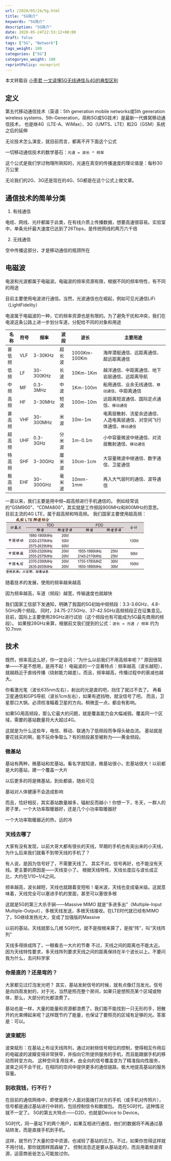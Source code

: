 ```yaml
---
url: /2020/05/24/5g.html
title: "5G简介"
keywords: "5G简介"
description: "5G简介"
date: 2020-05-24T22:53:12+08:00
draft: false
tags: ["5G", "Network"]
tags_weight: 100
categories: ["5G"]
categoryes_weight: 100
reprintPolicy: noreprint
---
```


本文转载自 [小枣君 一文读懂5G无线通信与4G的典型区别](https://www.ednchina.com/news/201707265G.html)

## 定义

第五代移动通信技术（英语：5th generation mobile networks或5th generation wireless systems、5th-Generation，简称5G或5G技术）是最新一代蜂窝移动通信技术，
也是继4G（LTE-A、WiMax）、3G（UMTS、LTE）和2G（GSM）系统之后的延伸

无论技术怎么演变，就目前而言，都离不开下面这个公式

一切移动通信技术的数学基石：`光速 = 波长 * 频率`

这个公式是我们学过物理所熟知的，光速在真空的传播速度的理论值是：每秒30万公里

无论我们的2G、3G还是现在的4G、5G都是在这个公式上做文章。

## 通信技术的简单分类

1. 有线通信

电缆、网线、光纤都属于此类，在有线介质上传播数据，想要高速很容易。实验室中，单条光纤最大速度已达到了26Tbps，是传统网线的两万六千倍

2. 无线通信

空中传播这部分，才是移动通信的瓶颈所在

## 电磁波

电波和光波都属于电磁波。电磁波的频率资源有限，根据不同的频率特性，有不同的用途

目前主要使用电波进行通信。当然，光波通信也在崛起，例如可见光通信LiFi（LightFidelity）

电波属于电磁波的一种，它的频率资源也是有限的。为了避免干扰和冲突，我们在电波这条公路上进一步划分车道，分配给不同的对象和用途

名称|符号|频率|波段|波长|主要用途
---|---|---|---|---|---
甚低频|VLF|3-30KHz|超长波|1000Km-100Km|海岸潜艇通信、远距离通信、超远距离通信
低频|LF|30-300KHz|长波|10Km-1Km|越洋通信、中距离通信、地下岩层通信、远距离导航
中频|MF|0.3-3MHz|中波|1Km-100m|船用通信、业余无线通信、`移动通信`、中距离通信
高频|HF|3-30MHz|短波|100m-10m|远距离短波通信、国际定点通信、`移动通信`
甚高频|VHF|30-300MHz|米波|10m-1m|电离层散射、流星余迹通信、人造电离层通信、对空间飞行体通信、`移动通信`
超高频|UHF|0.3-3GHz|分米波|1m-0.1m|小中容量微波中继通信、对流层散射通信、`移动通信`
特高频|SHF|3-30GHz|厘米波|10cm-1cm|大容量微波中继通信、数字通信、卫星通信
极高频|EHF|30-300GHz|毫米波|10mm-1mm|再入大气层时的通信、波导通信

一直以来，我们主要是用中频~超高频进行手机通信的。
例如经常说的“GSM900”、“CDMA800”，其实就是工作频段900MHz和800MHz的意思。目前主流的4G LTE，属于超高频和特高频。
我们国家主要使用超高频：
![LTE](/images/lte.jpg)

随着技术的发展，使用的频率越来越高

因为频率越高，车道（频段）越宽，传输速度也就越快

我们国家工信部下发通知，明确了我国的5G初始中频频段：3.3-3.6GHz、4.8-5GHz两个频段。
同时，24.75-27.5GHz、37-42.5GHz高频频段正在征集意见。
目前，国际上主要使用28GHz进行试验（这个频段也有可能成为5G最先商用的频段）。
如果按28GHz来算，根据前文我们提到的公式：`波长 = 光速 / 频率` 约为10.7mm

## 技术

既然，频率高这么好，你一定会问：“为什么以前我们不用高频率呢？”
原因很简单——不是不想用，是用不起！
电磁波的一个显著特点：频率越高（波长越短），就越趋近于直线传播（绕射能力越差）。而且，频率越高，传播过程中的衰减也越大。

你看激光笔（波长635nm左右），射出的光是直的吧，挡住了就过不去了。
再看卫星通信和GPS导航（波长1cm左右），如果有遮挡物，就没信号了吧。
而且，卫星那口大锅，必须校准瞄着卫星的方向。稍微歪一点，都会有影响。

如果5G用高频段，那么它最大的问题，就是覆盖能力会大幅减弱。覆盖同一个区域，需要的基站数量将大大超过4G。

这就是为什么这些年，电信、移动、联通为了低频段而争得头破血流。
基站就是要花钱买的啊，能不玩命争取么？有的频段甚至被称为——黄金频段。

### 微基站

基站有两种，微基站和宏基站。看名字就知道，微基站很小，宏基站很大！以前都是大的基站，建一个覆盖一大片

以后更多的将是微基站，到处都装，随处可见

基站对人体健康不会造成影响

而且，恰好相反，其实基站数量越多，辐射反而越小！你想一下，冬天，一群人的房子里，一个大功率取暖器好，还是几个小功率取暖器好

一个大功率取暖器近的热，远的冷


### 天线去哪了

大家有没有发现，以前大哥大都有很长的天线，早期的手机也有突出来的小天线，为什么后来我们就看不到带天线的手机了？

有人说，是因为信号好了，不需要天线了。
其实不对。信号再好，也不能没有天线。更主要的原因是——天线变小了。
根据天线特性，天线长度应与波长成正比，大约在1/10~1/4之间。

频率越高，波长越短，天线也就跟着变短啦！毫米波，天线也变成毫米级。这就意味着，天线完全可以塞进手机的里面，甚至可以塞很多根

这就是5G的第三大杀手锏——Massive MIMO 就是“多进多出”（Multiple-Input Multiple-Output），多根天线发送，多根天线接收。在LTE时代就已经有MIMO了，5G继续发扬光大，变成了加强版的Massive

以前的基站，天线就那么几根
5G时代，就不是按根来算了，是按“阵”，叫“天线阵列”

天线多得排成阵了，一眼看去一大片的节奏
不过，天线之间的距离也不能太近。因为天线特性要求，多天线阵列要求天线之间的距离保持在半个波长以上。不要问我为什么，去问科学家

### 你是直的？还是弯的？

大家都见过灯泡发光吧？
其实，基站发射信号的时候，就有点像灯泡发光。信号是向四周发射的，对于光，当然是照亮整个房间，如果只是想照亮某个区域或物体，那么，大部分的光都浪费了。

基站也是一样，大量的能量和资源都浪费了。我们能不能找到一只无形的手，把散开的光束缚起来呢？这样既节约了能量，也保证了要照亮的区域有足够的光。答案是：可以。

### 波束赋形

波束赋形：在基站上布设天线阵列，通过对射频信号相位的控制，使得相互作用后的电磁波的波瓣变得非常狭窄，并指向它所提供服务的手机，而且能跟据手机的移动而转变方向。
这种空间复用技术，由全向的信号覆盖变为了精准指向性服务，波束之间不会干扰，在相同的空间中提供更多的通信链路，极大地提高基站的服务容量。

### 别收我钱，行不行？

在目前的通信网络中，即使是两个人面对面拨打对方的手机（或手机对传照片），信号都是通过基站进行中转的，包括控制信令和数据包。
而在5G时代，这种情况就不一定了。
5G的第五大特点——D2D，也就是Device to Device。

5G时代，同一基站下的两个用户，如果互相进行通信，他们的数据将不再通过基站转发，而是直接手机到手机。

这样，就节约了大量的空中资源，也减轻了基站的压力。不过，如果你觉得这样就不用付钱，那你就图样图森破了。
控制消息还是要从基站走的，而且用着频谱资源，运营商爸爸怎么可能放过你。
